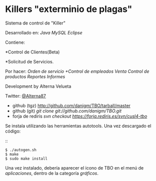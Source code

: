 Killers "exterminio de plagas"
=======

Sistema de control de "Killer"

Desarrollado en:
*Java*
*MySQL*
*Eclipse*

Contiene:

  *Control de Clientes(Beta)
  
  *Solicitud de Servicios.

Por hacer:
*Orden de servicio*
*+Control de empleados*
*Venta*
*Control de productos*
*Reportes*
*Informes*


Development by Alterna Velueta

Twitter: [@Alterna87](https://twitter.com/Alterna87)

 * github (tgz) http://github.com/danigm/TBO/tarball/master
 * github (git) *git clone git://github.com/danigm/TBO.git*
 * forja de rediris *svn checkout https://forja.rediris.es/svn/cusl4-tbo*

Se instala utilizando las herramientas autotools. Una vez descargado
el código:

::

    $ ./autogen.sh
    $ make
    $ sudo make install

Una vez instalado, debería aparecer el icono de TBO en el menú de
*aplicaciones*, dentro de la categoría *gráficos*.
